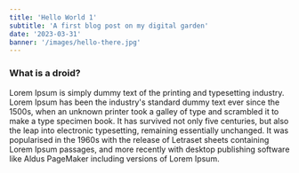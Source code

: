 ```yaml
---
title: 'Hello World 1'
subtitle: 'A first blog post on my digital garden'
date: '2023-03-31'
banner: '/images/hello-there.jpg'
---
```


### What is a droid?

Lorem Ipsum is simply dummy text of the printing and typesetting industry. Lorem Ipsum has been the industry's standard dummy text ever since the 1500s, when an unknown printer took a galley of type and scrambled it to make a type specimen book. It has survived not only five centuries, but also the leap into electronic typesetting, remaining essentially unchanged. It was popularised in the 1960s with the release of Letraset sheets containing Lorem Ipsum passages, and more recently with desktop publishing software like Aldus PageMaker including versions of Lorem Ipsum.
